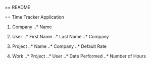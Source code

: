 == README 

== Time Tracker Application 


1. Company
..* Name

2. User 
..* First Name
..* Last Name
..* Company

3. Project
..* Name
..* Company
..* Default Rate


4. Work
..* Project
..* User
..* Date Performed
..* Number of Hours

